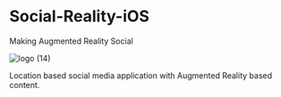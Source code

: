 # Social-Reality-iOS
Making Augmented Reality Social


![logo (14)](https://user-images.githubusercontent.com/33267791/111557006-37582380-8762-11eb-9978-30cdb1d2b4d7.png)


Location based social media application with Augmented Reality based content.


